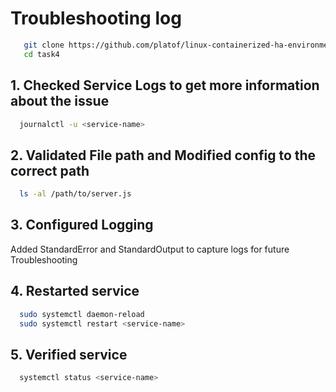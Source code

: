 # Troubleshooting log

```sh
   git clone https://github.com/platof/linux-containerized-ha-environment.git
   cd task4
```
## 1. Checked Service Logs to get more information about the issue
```bash
  journalctl -u <service-name> 
```

## 2. Validated File path and Modified config to the correct path
```bash
  ls -al /path/to/server.js
```
## 3. Configured Logging 
Added StandardError and StandardOutput to capture logs for future Troubleshooting

## 4. Restarted service 
```bash
  sudo systemctl daemon-reload
  sudo systemctl restart <service-name>
```
## 5. Verified service
```bash
  systemctl status <service-name>
```

